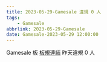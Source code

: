 ```yaml
---
title: 2023-05-29-Gamesale 違規 0 人
tags:
    - Gamesale
abbrlink: 2023-05-29-Gamesale
date: Gamesale-2023-05-29 12:00:00
---
```

Gamesale 板 [板規連結](https://www.ptt.cc/bbs/Gossiping/M.1637425085.A.07D.html)
昨天違規 0 人
